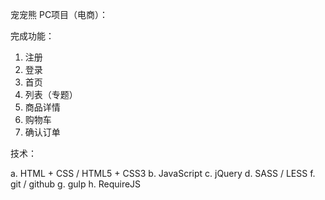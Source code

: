 宠宠熊 PC项目（电商）：

完成功能：

1. 注册
2. 登录
3. 首页
4. 列表（专题）
5. 商品详情
6. 购物车
7. 确认订单

技术：

a. HTML + CSS / HTML5 + CSS3
b. JavaScript
c. jQuery
d. SASS / LESS
f. git / github
g. gulp
h. RequireJS